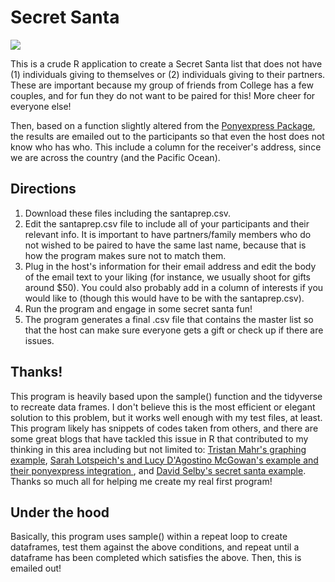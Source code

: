 # Secret Santa

![](https://giphy.com/gifs/christmas-the-office-michael-scott-wranrCRq3f90A.gif)

This is a crude R application to create a Secret Santa list that does not have (1) individuals giving to themselves or (2) individuals giving to their partners. These are important because my group of friends from College has a few couples, and for fun they do not want to be paired for this! More cheer for everyone else!

Then, based on a function slightly altered from the [Ponyexpress Package](https://github.com/ropenscilabs/ponyexpress), the results are emailed out to the participants so that even the host does not know who has who. This include a column for the receiver's address, since we are across the country (and the Pacific Ocean).

## Directions

1. Download these files including the santaprep.csv.
2. Edit the santaprep.csv file to include all of your participants and their relevant info. It is important to have partners/family members who do not wished to be paired to have the same last name, because that is how the program makes sure not to match them.
3. Plug in the host's information for their email address and edit the body of the email text to your liking (for instance, we usually shoot for gifts around $50). You could also probably add in a column of interests if you would like to (though this would have to be with the santaprep.csv).
4. Run the program and engage in some secret santa fun!
5. The program generates a final .csv file that contains the master list so that the host can make sure everyone gets a gift or check up if there are issues.

## Thanks!

This program is heavily based upon the sample() function and the tidyverse to recreate data frames. I don't believe this is the most efficient or elegant solution to this problem, but it works well enough with my test files, at least. This program likely has snippets of codes taken from others, and there are some great blogs that have tackled this issue in R that contributed to my thinking in this area including but not limited to: [Tristan Mahr's graphing example](https://www.tjmahr.com/secret-santa-graph-traversal/), [Sarah Lotspeich's and Lucy D'Agostino McGowan's example and their ponyexpress integration ](https://livefreeordichotomize.com/2017/11/15/secret-sampling/), and [David Selby's secret santa example](https://selbydavid.com/2016/12/07/santa/). Thanks so much all for helping me create my real first program! 

## Under the hood

Basically, this program uses sample() within a repeat loop to create dataframes, test them against the above conditions, and repeat until a dataframe has been completed which satisfies the above. Then, this is emailed out!